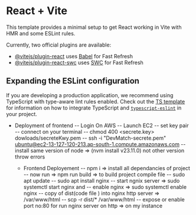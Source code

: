 # React + Vite

This template provides a minimal setup to get React working in Vite with HMR and some ESLint rules.

Currently, two official plugins are available:

- [@vitejs/plugin-react](https://github.com/vitejs/vite-plugin-react/blob/main/packages/plugin-react) uses [Babel](https://babeljs.io/) for Fast Refresh
- [@vitejs/plugin-react-swc](https://github.com/vitejs/vite-plugin-react/blob/main/packages/plugin-react-swc) uses [SWC](https://swc.rs/) for Fast Refresh

## Expanding the ESLint configuration

If you are developing a production application, we recommend using TypeScript with type-aware lint rules enabled. Check out the [TS template](https://github.com/vitejs/vite/tree/main/packages/create-vite/template-react-ts) for information on how to integrate TypeScript and [`typescript-eslint`](https://typescript-eslint.io) in your project.


- Deployment of frontend
-- Login On AWS
-- Launch EC2
-- set key pair 
-- connect on your terminal 
-- chmod 400 <secrete.key> dowloads/secreteKwy.pem
-- ssh -i "DevMatch-secrete.pem" ubuntu@ec2-13-127-120-213.ap-south-1.compute.amazonaws.com
-- install same version of node => (nvm install v23.11.0) not other version throw errors 

   - Frontend Deployement 
   -- npm i => install all dependancies of project 
   -- now run => npm run build => to build project compile file
   -- sudo apt update
   -- sudo apt install nginx
   -- start ngnix server =>  sudo systemctl start nginx and 
   -- enable nginx => sudo systemctl enable nginx
   -- copy of dist(code file ) into nginx http server => /var/www/html
   -- scp -r dist/* /var/www/html
   -- expose or enable port no:80 for run nginx server on http => on my instance
    
